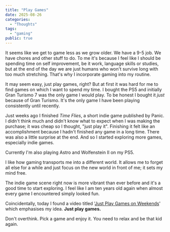 ```yaml
---
title: "Play Games"
date: 2025-08-26
categories:
  - "Thoughts"
tags:
  - "gaming"
public: true
---
```


It seems like we get to game less as we grow older. We have a 9-5 job.
We have chores and other stuff to do. To me it's because I feel like I
should be spending time on self improvement, be it work, language
skills or studies, but at the end of the day we are just humans who
won't survive long with too much stretching. That's why I incorporate
gaming into my routine.

It may seem easy, just play games, right? But at first it was hard for
me to find games on which I want to spend my time. I bought the PS5
and initially Gran Turismo 7 was the only game I would play. To be
honest I bought it _just_ because of Gran Turismo. It's the only game
I have been playing consistently until recently.

Just weeks ago I finished _Time Flies_, a short indie game published
by Panic. I didn't think much and didn't know what to expect when I
was making the purchase; it was cheap so I thought, "just play it".
Finishing it felt like an accomplishment because I hadn't finished any
game in a long time. There was also a little surprise at the end. And
so I started exploring more games, especially indie games.

Currently I'm also playing Astro and Wolfenstein II on my PS5.

I like how gaming transports me into a different world. It allows me
to forget all else for a while and just focus on the new world in
front of me; it sets my mind free.

The indie game scene right now is more vibrant than ever before and
it's a good time to start exploring. I feel like I am ten years old
again when almost every game I encountered simply looked fun.

Coincidentally, today I found a video titled
'[Just Play Games on Weekends](https://youtu.be/CCufDroUlv0?si=VlZl3hRoyp0yAY6o)'
which emphasises my idea. **Just play games.**

Don't overthink. Pick a game and enjoy it. You need to relax and be
that kid again.
